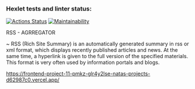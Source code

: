 ### Hexlet tests and linter status:
[![Actions Status](https://github.com/NatShulga/frontend-project-11/actions/workflows/hexlet-check.yml/badge.svg)](https://github.com/NatShulga/frontend-project-11/actions)  [![Maintainability](https://api.codeclimate.com/v1/badges/a2426a9d5821cc7fbe22/maintainability)](https://codeclimate.com/github/NatShulga/frontend-project-11/maintainability)



RSS - AGRREGATOR 

~ RSS (Rich Site Summary) is an automatically generated summary in rss or xml format, which displays recently published articles and news. At the same time, a hyperlink is given to the full version of the specified materials. This format is very often used by information portals and blogs.


https://frontend-project-11-pmkz-glr4y2lse-natas-projects-d62987c0.vercel.app/


